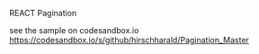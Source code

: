 REACT Pagination


see the sample on codesandbox.io https://codesandbox.io/s/github/hirschharald/Pagination_Master
